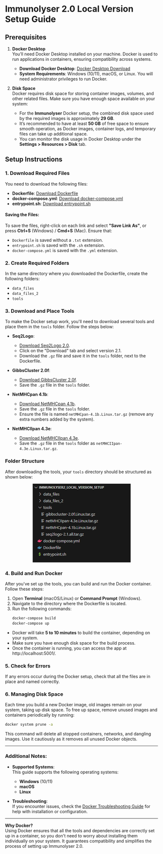 # Immunolyser 2.0 Local Version Setup Guide

## Prerequisites

1. **Docker Desktop**\
   You’ll need Docker Desktop installed on your machine. Docker is used to run applications in containers, ensuring compatibility across systems.
   - **Download Docker Desktop**: <a href="https://www.docker.com/products/docker-desktop" target="_blank">Docker Desktop Download</a>
   - **System Requirements**: Windows (10/11), macOS, or Linux. You will need administrator privileges to run Docker.

2. **Disk Space**\
   Docker requires disk space for storing container images, volumes, and other related files. Make sure you have enough space available on your system:
   - For the **Immunolyser** Docker setup, the combined disk space used by the required images is approximately **29 GB**.
   - It’s recommended to have at least **50 GB** of free space to ensure smooth operation, as Docker images, container logs, and temporary files can take up additional space.
   - You can monitor the disk usage in Docker Desktop under the **Settings > Resources > Disk** tab.

## Setup Instructions

### 1. **Download Required Files**

You need to download the following files:

- **Dockerfile**: <a href="https://github.com/prmunday/Immunolyser/raw/develop/Dockerfile" target="_blank">Download Dockerfile</a>  
- **docker-compose.yml**: <a href="https://github.com/prmunday/Immunolyser/raw/develop/docker-compose.yml" target="_blank">Download docker-compose.yml</a>  
- **entrypoint.sh**: <a href="https://github.com/prmunday/Immunolyser/raw/develop/entrypoint.sh" target="_blank">Download entrypoint.sh</a>  

#### Saving the Files:
To save the files, right-click on each link and select **"Save Link As"**, or press **Ctrl+S** (Windows) / **Cmd+S** (Mac). Ensure that:
- `Dockerfile` is saved without a `.txt` extension.  
- `entrypoint.sh` is saved with the `.sh` extension.  
- `docker-compose.yml` is saved with the `.yml` extension.  

### 2. **Create Required Folders**

In the same directory where you downloaded the Dockerfile, create the following folders:

- `data_files`
- `data_files_2`
- `tools`

### 3. **Download and Place Tools**

To make the Docker setup work, you'll need to download several tools and place them in the `tools` folder. Follow the steps below:

- **Seq2Logo**:

  - <a href="https://services.healthtech.dtu.dk/services/Seq2Logo-2.0/" target="_blank">Download Seq2Logo 2.0</a>.
  - Click on the "Download" tab and select version 2.1.
  - Download the `.gz` file and save it in the `tools` folder, next to the Dockerfile.

- **GibbsCluster 2.0f**:

  - <a href="https://services.healthtech.dtu.dk/cgi-bin/sw_request?software=gibbscluster&version=2.0&packageversion=2.0f&platform=Linux" target="_blank">Download GibbsCluster 2.0f</a>.
  - Save the `.gz` file in the `tools` folder.

- **NetMHCpan 4.1b**:

  - <a href="https://services.healthtech.dtu.dk/cgi-bin/sw_request?software=netMHCpan&version=4.1&packageversion=4.1b&platform=Linux" target="_blank">Download NetMHCpan 4.1b</a>.
  - Save the `.gz` file in the `tools` folder.
  - Ensure the file is named `netMHCpan-4.1b.Linux.tar.gz` (remove any extra numbers added by the system).

- **NetMHCIIpan 4.3e**:

  - <a href="https://services.healthtech.dtu.dk/cgi-bin/sw_request?software=netMHCIIpan&version=4.3&packageversion=4.3e&platform=Linux" target="_blank">Download NetMHCIIpan 4.3e</a>.
  - Save the `.gz` file in the `tools` folder as `netMHCIIpan-4.3e.Linux.tar.gz`.

### **Folder Structure**  

After downloading the tools, your `tools` directory should be structured as shown below:

<p align="center">
  <img src="https://raw.githubusercontent.com/prmunday/Immunolyser/main/Documentation/Screenshots/Local%20Version%20Directory%20Screenshot.png" alt="Tools Folder Structure" />
</p>

### 4. **Build and Run Docker**

After you've set up the tools, you can build and run the Docker container. Follow these steps:

1. Open **Terminal** (macOS/Linux) or **Command Prompt** (Windows).
2. Navigate to the directory where the Dockerfile is located.
3. Run the following commands:
   ```sh
   docker-compose build
   docker-compose up
   ```

- Docker will take **5 to 10 minutes** to build the container, depending on your system.
- Make sure you have enough disk space for the build process.
- Once the container is running, you can access the app at http://localhost:5001/.

### 5. **Check for Errors**

If any errors occur during the Docker setup, check that all the files are in place and named correctly.

### 6. **Managing Disk Space**

Each time you build a new Docker image, old images remain on your system, taking up disk space. To free up space, remove unused images and containers periodically by running:

```sh
docker system prune -a
```

This command will delete all stopped containers, networks, and dangling images. Use it cautiously as it removes all unused Docker objects.

---

### Additional Notes:

- **Supported Systems**:\
  This guide supports the following operating systems:

  - **Windows** (10/11)
  - **macOS**
  - **Linux**

- **Troubleshooting**:\
  If you encounter issues, check the [Docker Troubleshooting Guide](https://docs.docker.com/get-docker/) for help with installation or configuration.

---

**Why Docker?**\
Using Docker ensures that all the tools and dependencies are correctly set up in a container, so you don't need to worry about installing them individually on your system. It guarantees compatibility and simplifies the process of setting up Immunolyser 2.0.

